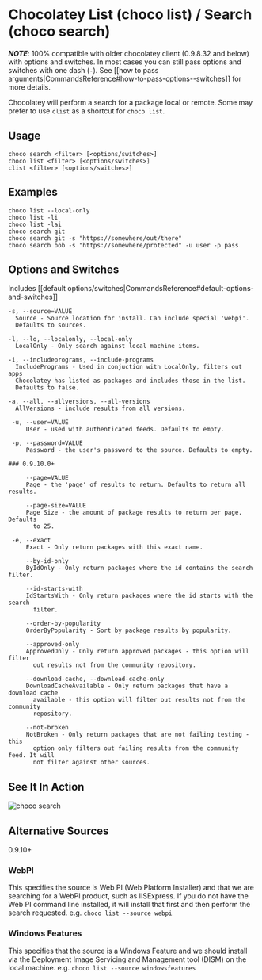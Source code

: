 # Chocolatey List (choco list) / Search (choco search)
***NOTE***: 100% compatible with older chocolatey client (0.9.8.32 and below) with options and switches. In most cases you can still pass options and switches with one dash (`-`). See [[how to pass arguments|CommandsReference#how-to-pass-options--switches]] for more details.

Chocolatey will perform a search for a package local or remote.  Some
 may prefer to use `clist` as a shortcut for `choco list`.

## Usage

    choco search <filter> [<options/switches>]
    choco list <filter> [<options/switches>]
    clist <filter> [<options/switches>]

## Examples

    choco list --local-only
    choco list -li
    choco list -lai
    choco search git
    choco search git -s "https://somewhere/out/there"
    choco search bob -s "https://somewhere/protected" -u user -p pass

## Options and Switches

Includes [[default options/switches|CommandsReference#default-options-and-switches]]

```
-s, --source=VALUE
  Source - Source location for install. Can include special 'webpi'.
  Defaults to sources.

-l, --lo, --localonly, --local-only
  LocalOnly - Only search against local machine items.

-i, --includeprograms, --include-programs
  IncludePrograms - Used in conjuction with LocalOnly, filters out apps
  Chocolatey has listed as packages and includes those in the list.
  Defaults to false.

-a, --all, --allversions, --all-versions
  AllVersions - include results from all versions.

 -u, --user=VALUE
     User - used with authenticated feeds. Defaults to empty.

 -p, --password=VALUE
     Password - the user's password to the source. Defaults to empty.

### 0.9.10.0+

     --page=VALUE
     Page - the 'page' of results to return. Defaults to return all results.

     --page-size=VALUE
     Page Size - the amount of package results to return per page. Defaults
       to 25.

 -e, --exact
     Exact - Only return packages with this exact name.

     --by-id-only
     ByIdOnly - Only return packages where the id contains the search filter.

     --id-starts-with
     IdStartsWith - Only return packages where the id starts with the search
       filter.

     --order-by-popularity
     OrderByPopularity - Sort by package results by popularity.

     --approved-only
     ApprovedOnly - Only return approved packages - this option will filter
       out results not from the community repository.

     --download-cache, --download-cache-only
     DownloadCacheAvailable - Only return packages that have a download cache
       available - this option will filter out results not from the community
       repository.

     --not-broken
     NotBroken - Only return packages that are not failing testing - this
       option only filters out failing results from the community feed. It will
       not filter against other sources.
```

## See It In Action

![choco search](https://raw.githubusercontent.com/wiki/chocolatey/choco/images/gifs/choco_search.gif)

## Alternative Sources 
0.9.10+

### WebPI
This specifies the source is Web PI (Web Platform Installer) and that we
are searching for a WebPI product, such as IISExpress. If you do not
have the Web PI command line installed, it will install that first and
then perform the search requested.
e.g. `choco list --source webpi`

### Windows Features
This specifies that the source is a Windows Feature and we should
install via the Deployment Image Servicing and Management tool (DISM) on
the local machine.
e.g. `choco list --source windowsfeatures`